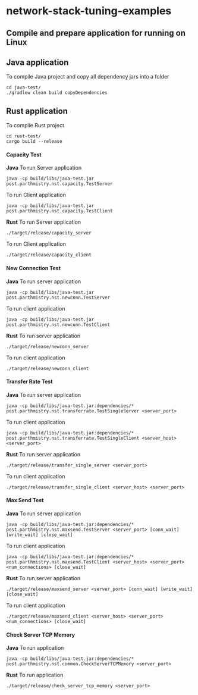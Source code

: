 # network-stack-tuning-examples

## Compile and prepare application for running on Linux

## Java application
To compile Java project and copy all dependency jars into a folder
```
cd java-test/
./gradlew clean build copyDependencies
```

## Rust application
To compile Rust project
```
cd rust-test/
cargo build --release
```

#### Capacity Test
**Java**
To run Server application
```
java -cp build/libs/java-test.jar post.parthmistry.nst.capacity.TestServer
```

To run Client application
```
java -cp build/libs/java-test.jar post.parthmistry.nst.capacity.TestClient
```

**Rust**
To run Server application
```
./target/release/capacity_server
```

To run Client application
```
./target/release/capacity_client
```

#### New Connection Test
**Java**
To run server application
```
java -cp build/libs/java-test.jar post.parthmistry.nst.newconn.TestServer
```
To run client application
```
java -cp build/libs/java-test.jar post.parthmistry.nst.newconn.TestClient
```

**Rust**
To run server application
```
./target/release/newconn_server
```
To run client application
```
./target/release/newconn_client
```

#### Transfer Rate Test
**Java**
To run server application
```
java -cp build/libs/java-test.jar:dependencies/* post.parthmistry.nst.transferrate.TestSingleServer <server_port>
```
To run client application
```
java -cp build/libs/java-test.jar:dependencies/* post.parthmistry.nst.transferrate.TestSingleClient <server_host> <server_port>
```

**Rust**
To run server application
```
./target/release/transfer_single_server <server_port>
```
To run client application
```
./target/release/transfer_single_client <server_host> <server_port>
```

#### Max Send Test

**Java**
To run server application
```
java -cp build/libs/java-test.jar:dependencies/* post.parthmistry.nst.maxsend.TestServer <server_port> [conn_wait] [write_wait] [close_wait]
```
To run client application
```
java -cp build/libs/java-test.jar:dependencies/* post.parthmistry.nst.maxsend.TestClient <server_host> <server_port> <num_connections> [close_wait]
```

**Rust**
To run server application
```
./target/release/maxsend_server <server_port> [conn_wait] [write_wait] [close_wait]
```
To run client application
```
./target/release/maxsend_client <server_host> <server_port> <num_connections> [close_wait]
```

#### Check Server TCP Memory

**Java**
To run application
```
java -cp build/libs/java-test.jar:dependencies/* post.parthmistry.nst.common.CheckServerTCPMemory <server_port>
```

**Rust**
To run application
```
./target/release/check_server_tcp_memory <server_port>
```
